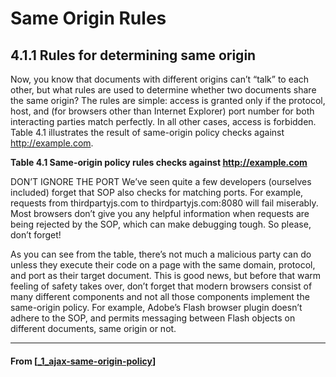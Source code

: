 # Same Origin Rules

## **4.1.1 Rules for determining same origin**

Now, you know that documents with different origins can’t “talk” to each other, but
what rules are used to determine whether two documents share the same origin? The
rules are simple: access is granted only if the protocol, host, and (for browsers other
than Internet Explorer) port number for both interacting parties match perfectly. In
all other cases, access is forbidden. Table 4.1 illustrates the result of same-origin policy
checks against http://example.com.

**Table 4.1 Same-origin policy rules checks against http://example.com**

DON’T IGNORE THE PORT We’ve seen quite a few developers (ourselves
included) forget that SOP also checks for matching ports. For example,
requests from thirdpartyjs.com to thirdpartyjs.com:8080 will fail miserably.
Most browsers don’t give you any helpful information when requests are
being rejected by the SOP, which can make debugging tough. So please,
don’t forget!

As you can see from the table, there’s not much a malicious party can do unless they
execute their code on a page with the same domain, protocol, and port as their target
document. This is good news, but before that warm feeling of safety takes over, don’t
forget that modern browsers consist of many different components and not all those
components implement the same-origin policy. For example, Adobe’s Flash browser
plugin doesn’t adhere to the SOP, and permits messaging between Flash objects on
different documents, same origin or not.

---

#### From [[_1_ajax-same-origin-policy]]

[//begin]: # "Autogenerated link references for markdown compatibility"
[_1_ajax-same-origin-policy]: _1_ajax-same-origin-policy "AJAX Same Origin Policy"
[//end]: # "Autogenerated link references"
